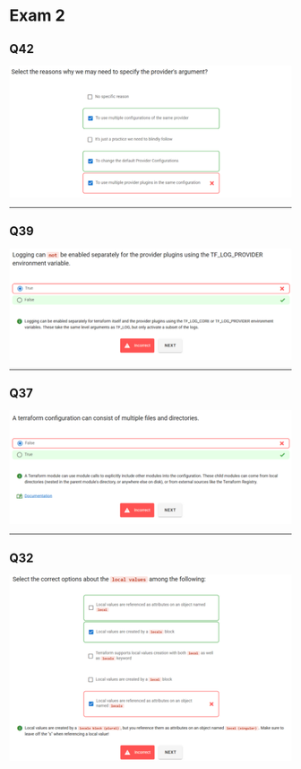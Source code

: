 # Exam 2

## Q42

![1753558748738](image/kodekloud-exam-2/1753558748738.png)

---

## Q39

![1753558989811](image/kodekloud-exam-2/1753558989811.png)

---

## Q37

![1753559652858](image/kodekloud-exam-2/1753559652858.png)

---

## Q32

![1753559915536](image/kodekloud-exam-2/1753559915536.png)
